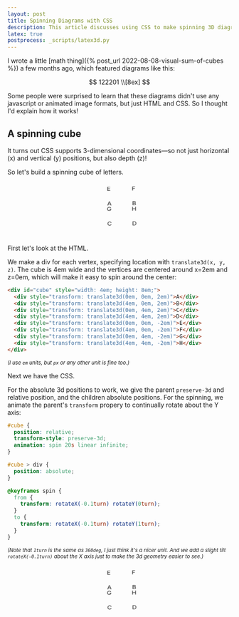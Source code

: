 ```yaml
---
layout: post
title: Spinning Diagrams with CSS
description: This article discusses using CSS to make spinning 3D diagrams.
latex: true
postprocess: _scripts/latex3d.py
---
```


I wrote a little [math thing]({% post_url 2022-08-08-visual-sum-of-cubes %}) a few months ago, which featured diagrams like this:

$$
122201 \\[8ex]
$$

Some people were surprised to learn that these diagrams didn't use any javascript or animated image formats, but just HTML and CSS. So I thought I'd explain how it works!

## A spinning cube

It turns out CSS supports 3-dimensional coordinates—so not just horizontal (x) and vertical (y) positions, but also depth (z)!

So let's build a spinning cube of letters.

<div class="cube1" style="width:4em; height:8em;">
  <div style="transform: translate3d(0em, 0em, 2em)">A</div>
  <div style="transform: translate3d(4em, 0em, 2em)">B</div>
  <div style="transform: translate3d(0em, 4em, 2em)">C</div>
  <div style="transform: translate3d(4em, 4em, 2em)">D</div>
  <div style="transform: translate3d(0em, 0em, -2em)">E</div>
  <div style="transform: translate3d(4em, 0em, -2em)">F</div>
  <div style="transform: translate3d(0em, 4em, -2em)">G</div>
  <div style="transform: translate3d(4em, 4em, -2em)">H</div>
</div>

First let's look at the HTML.

We make a div for each vertex, specifying location with `translate3d(x, y, z)`. The cube is 4em wide and the vertices are centered around x=2em and z=0em, which will make it easy to spin around the center:

```html
<div id="cube" style="width: 4em; height: 8em;">
  <div style="transform: translate3d(0em, 0em, 2em)">A</div>
  <div style="transform: translate3d(4em, 0em, 2em)">B</div>
  <div style="transform: translate3d(0em, 4em, 2em)">C</div>
  <div style="transform: translate3d(4em, 4em, 2em)">D</div>
  <div style="transform: translate3d(0em, 0em, -2em)">E</div>
  <div style="transform: translate3d(4em, 0em, -2em)">F</div>
  <div style="transform: translate3d(0em, 4em, -2em)">G</div>
  <div style="transform: translate3d(4em, 4em, -2em)">H</div>
</div>
```
<small>*(I use `em` units, but `px` or any other unit is fine too.)*</small>

Next we have the CSS.

For the absolute 3d positions to work, we give the parent `preserve-3d` and relative position, and the children absolute positions. For the spinning, we animate the parent's `transform` propery to continually rotate about the Y axis:
```css
#cube {
  position: relative;
  transform-style: preserve-3d;
  animation: spin 20s linear infinite;
}

#cube > div {
  position: absolute;
}

@keyframes spin {
  from {
    transform: rotateX(-0.1turn) rotateY(0turn);
  }
  to {
    transform: rotateX(-0.1turn) rotateY(1turn);
  }
}
```
<small>*(Note that `1turn` is the same as `360deg`, I just think it's a nicer unit. And we add a slight tilt `rotateX(-0.1turn)` about the X axis just to make the 3d geometry easier to see.)*</small>

<style>
.cube1 {
  position: relative;
  transform-style: preserve-3d;
  animation: spin1 20s linear infinite;

  margin: 2em auto 0em;
}

.cube1 > div {
  position: absolute;
}

@keyframes spin1 {
  from {
    transform: rotateX(-0.1turn) rotateY(0turn);
  }
  to {
    transform: rotateX(-0.1turn) rotateY(1turn);
  }
}
</style>

<div class="cube1" style="width:4em; height:8em;">
  <div style="transform: translate3d(0em, 0em, 2em)">A</div>
  <div style="transform: translate3d(4em, 0em, 2em)">B</div>
  <div style="transform: translate3d(0em, 4em, 2em)">C</div>
  <div style="transform: translate3d(4em, 4em, 2em)">D</div>
  <div style="transform: translate3d(0em, 0em, -2em)">E</div>
  <div style="transform: translate3d(4em, 0em, -2em)">F</div>
  <div style="transform: translate3d(0em, 4em, -2em)">G</div>
  <div style="transform: translate3d(4em, 4em, -2em)">H</div>
</div>
